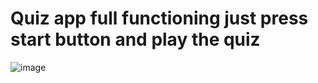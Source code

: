 ﻿# Quiz app full functioning just press start button and play the quiz
 
 ![image](https://user-images.githubusercontent.com/59576366/124092415-73469880-da74-11eb-8a1c-4e62097fb930.png)

